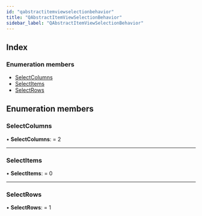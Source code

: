```yaml
---
id: "qabstractitemviewselectionbehavior"
title: "QAbstractItemViewSelectionBehavior"
sidebar_label: "QAbstractItemViewSelectionBehavior"
---
```


## Index

### Enumeration members

* [SelectColumns](qabstractitemviewselectionbehavior.md#selectcolumns)
* [SelectItems](qabstractitemviewselectionbehavior.md#selectitems)
* [SelectRows](qabstractitemviewselectionbehavior.md#selectrows)

## Enumeration members

###  SelectColumns

• **SelectColumns**: = 2

___

###  SelectItems

• **SelectItems**: = 0

___

###  SelectRows

• **SelectRows**: = 1
